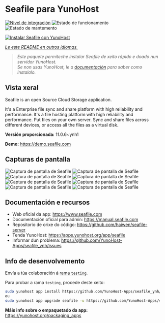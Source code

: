 <!--
NOTA: Este README foi creado automáticamente por <https://github.com/YunoHost/apps/tree/master/tools/readme_generator>
NON debe editarse manualmente.
-->

# Seafile para YunoHost

[![Nivel de integración](https://dash.yunohost.org/integration/seafile.svg)](https://dash.yunohost.org/appci/app/seafile) ![Estado de funcionamento](https://ci-apps.yunohost.org/ci/badges/seafile.status.svg) ![Estado de mantemento](https://ci-apps.yunohost.org/ci/badges/seafile.maintain.svg)

[![Instalar Seafile con YunoHost](https://install-app.yunohost.org/install-with-yunohost.svg)](https://install-app.yunohost.org/?app=seafile)

*[Le este README en outros idiomas.](./ALL_README.md)*

> *Este paquete permíteche instalar Seafile de xeito rápido e doado nun servidor YunoHost.*  
> *Se non usas YunoHost, le a [documentación](https://yunohost.org/install) para saber como instalalo.*

## Vista xeral

Seafile is an open Source Cloud Storage application.

It's a Enterprise file sync and share platform with high reliability and performance. It's a file hosting platform with high reliability and performance. Put files on your own server. Sync and share files across different devices, or access all the files as a virtual disk.


**Versión proporcionada:** 11.0.6~ynh1

**Demo:** <https://demo.seafile.com>

## Capturas de pantalla

![Captura de pantalla de Seafile](./doc/screenshots/mobile-ios-client.jpg)
![Captura de pantalla de Seafile](./doc/screenshots/drive-client.png)
![Captura de pantalla de Seafile](./doc/screenshots/file-locking.jpg)
![Captura de pantalla de Seafile](./doc/screenshots/access-logs.jpg)
![Captura de pantalla de Seafile](./doc/screenshots/file-history.png)
![Captura de pantalla de Seafile](./doc/screenshots/wiki_en.png)
![Captura de pantalla de Seafile](./doc/screenshots/sharing-dialog.png)
![Captura de pantalla de Seafile](./doc/screenshots/sync-client.jpg)

## Documentación e recursos

- Web oficial da app: <https://www.seafile.com>
- Documentación oficial para admin: <https://manual.seafile.com>
- Repositorio de orixe do código: <https://github.com/haiwen/seafile-server>
- Tenda YunoHost: <https://apps.yunohost.org/app/seafile>
- Informar dun problema: <https://github.com/YunoHost-Apps/seafile_ynh/issues>

## Info de desenvolvemento

Envía a túa colaboración á [rama `testing`](https://github.com/YunoHost-Apps/seafile_ynh/tree/testing).

Para probar a rama `testing`, procede deste xeito:

```bash
sudo yunohost app install https://github.com/YunoHost-Apps/seafile_ynh/tree/testing --debug
ou
sudo yunohost app upgrade seafile -u https://github.com/YunoHost-Apps/seafile_ynh/tree/testing --debug
```

**Máis info sobre o empaquetado da app:** <https://yunohost.org/packaging_apps>
